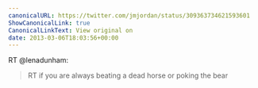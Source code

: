 ```yaml
---
canonicalURL: https://twitter.com/jmjordan/status/309363734621593601
ShowCanonicalLink: true
CanonicalLinkText: View original on
date: 2013-03-06T18:03:56+00:00
---
```

RT @lenadunham:
> RT if you are always beating a dead horse or poking the bear